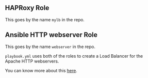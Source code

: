 ## HAPRoxy Role

This goes by the name `mylb` in the repo.

## Ansible HTTP webserver Role

This goes by the name `webserver` in the repo.


`playbook.yml` uses both of the roles to create a Load Balancer for the Apache HTTP webservers.


You can know more about this [here](https://kirito174.medium.com/haproxy-and-httpd-ansible-roles-a3ab6e739005).
